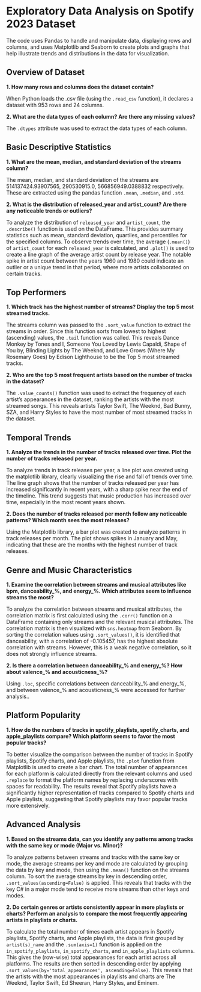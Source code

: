 # **Exploratory Data Analysis on Spotify 2023 Dataset**
The code uses Pandas to handle and manipulate data, displaying rows and columns, and uses Matplotlib and Seaborn to create plots and graphs that help illustrate trends and distributions in the data for visualization.

## Overview of Dataset
**1. How many rows and columns does the dataset contain?**

When Python loads the .csv file (using the `.read_csv` function), it declares a dataset with 953 rows and 24 columns.

**2. What are the data types of each column? Are there any missing values?**

The `.dtypes` attribute was used to extract the data types of each column.

## Basic Descriptive Statistics
**1. What are the mean, median, and standard deviation of the streams column?**

The mean, median, and standard deviation of the streams are 514137424.93907565, 290530915.0, 566856949.0388832 respectively. These are extracted using the pandas function `.mean`, `.median`, and `.std`.

**2. What is the distribution of released_year and artist_count? Are there any noticeable trends or outliers?**

To analyze the distribution of `released_year` and `artist_count`, the `.describe()` function is used on the DataFrame. This provides summary statistics such as mean, standard deviation, quartiles, and percentiles for the specified columns. To observe trends over time, the average (`.mean()`) of `artist_count` for each `released_year` is calculated, and `.plot()` is used to create a line graph of the average artist count by release year. The notable spike in artist count between the years 1960 and 1980 could indicate an outlier or a unique trend in that period, where more artists collaborated on certain tracks.

## Top Performers
**1. Which track has the highest number of streams? Display the top 5 most streamed tracks.**

The streams column was passed to the `.sort_value` function to extract the streams in order. Since this function sorts from lowest to highest (ascending) values, the `.tail` function was called. This reveals Dance Monkey by Tones and I, Someone You Loved by Lewis Capaldi, Shape of You by, Blinding Lights by The Weeknd, and Love Grows (Where My Rosemary Goes) by Edison Lighthouse to be the Top 5 most streamed tracks.

**2. Who are the top 5 most frequent artists based on the number of tracks in the dataset?**

The `.value_counts()` function was used to extract the frequency of each artist’s appearances in the dataset, ranking the artists with the most streamed songs. This reveals artists Taylor Swift, The Weeknd, Bad Bunny, SZA, and Harry Styles to have the most number of most streamed tracks in the dataset.

## Temporal Trends
**1. Analyze the trends in the number of tracks released over time. Plot the number of tracks released per year.**

To analyze trends in track releases per year, a line plot was created using the matplotlib library, clearly visualizing the rise and fall of trends over time. The line graph shows that the number of tracks released per year has increased significantly in recent years, with a sharp spike near the end of the timeline. This trend suggests that music production has increased over time, especially in the most recent years shown.

**2. Does the number of tracks released per month follow any noticeable patterns? Which month sees the most releases?**

Using the Matplotlib library, a bar plot was created to analyze patterns in track releases per month. The plot shows spikes in January and May, indicating that these are the months with the highest number of track releases.

## Genre and Music Characteristics
**1. Examine the correlation between streams and musical attributes like bpm, danceability_%, and energy_%. Which attributes seem to influence streams the most?**

To analyze the correlation between streams and musical attributes, the correlation matrix is first calculated using the `.corr()` function on a DataFrame containing only streams and the relevant musical attributes. The correlation matrix is then visualized with `sns.heatmap` from Seaborn. By sorting the correlation values using `.sort_values()`, it is identified that danceability, with a correlation of -0.105457, has the highest absolute correlation with streams. However, this is a weak negative correlation, so it does not strongly influence streams. 

**2. Is there a correlation between danceability_% and energy_%? How about valence_% and acousticness_%?**

Using `.loc`, specific correlations between danceability_% and energy_%, and between valence_% and acousticness_% were accessed for further analysis..

## Platform Popularity
**1. How do the numbers of tracks in spotify_playlists, spotify_charts, and apple_playlists compare? Which platform seems to favor the most popular tracks?**

To better visualize the comparison between the number of tracks in Spotify playlists, Spotify charts, and Apple playlists, the `.plot` function from Matplotlib is used to create a bar chart. The total number of appearances for each platform is calculated directly from the relevant columns and used `.replace` to format the platform names by replacing underscores with spaces for readability. The results reveal that Spotify playlists have a significantly higher representation of tracks compared to Spotify charts and Apple playlists, suggesting that Spotify playlists may favor popular tracks more extensively.

## Advanced Analysis
**1. Based on the streams data, can you identify any patterns among tracks with the same key or mode (Major vs. Minor)?**

To analyze patterns between streams and tracks with the same key or mode, the average streams per key and mode are calculated by grouping the data by key and mode, then using the `.mean()` function on the streams column. To sort the average streams by key in descending order, `.sort_values(ascending=False)` is applied. This reveals that tracks with the key C# in a major mode tend to receive more streams than other keys and modes.

**2. Do certain genres or artists consistently appear in more playlists or charts? Perform an analysis to compare the most frequently appearing artists in playlists or charts.**

To calculate the total number of times each artist appears in Spotify playlists, Spotify charts, and Apple playlists, the data is first grouped by `artist(s)_name` and the `.sum(axis=1)` function is applied on the `in_spotify_playlists`, `in_spotify_charts`, and `in_apple_playlists` columns. This gives the (row-wise) total appearances for each artist across all platforms. The results are then sorted in descending order by applying `.sort_values(by='total_appearances', ascending=False)`. This reveals that the artists with the most appearances in playlists and charts are The Weeknd, Taylor Swift, Ed Sheeran, Harry Styles, and Eminem.
